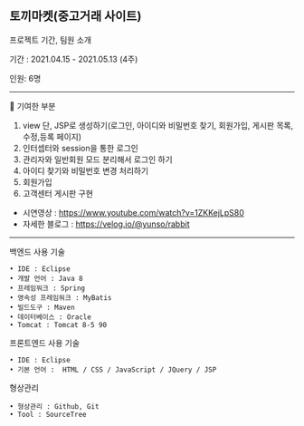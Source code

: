 ## 토끼마켓(중고거래 사이트)

프로젝트 기간, 팀원 소개

기간 : 2021.04.15 - 2021.05.13 (4주)

인원: 6명

---

:dart: 기여한 부분

1. view 단, JSP로 생성하기(로그인, 아이디와 비밀번호 찾기, 회원가입, 게시판 목록,수정,등록 페이지)
2. 인터셉터와 session을 통한 로그인
3. 관리자와 일반회원 모드 분리해서 로그인 하기
4. 아이디 찾기와 비밀번호 변경 처리하기
5. 회원가입
6. 고객센터 게시판 구현

- 시연영상 : https://www.youtube.com/watch?v=1ZKKejLpS80
- 자세한 블로그 : https://velog.io/@yunso/rabbit

---

백엔드 사용 기술

    • IDE : Eclipse
    • 개발 언어 : Java 8
    • 프레임워크 : Spring
    • 영속성 프레임워크 : MyBatis
    • 빌드도구 : Maven
    • 데이터베이스 : Oracle
    • Tomcat : Tomcat 8-5 90

프론트엔드 사용 기술

    • IDE : Eclipse
    • 기본 언어 :  HTML / CSS / JavaScript / JQuery / JSP

형상관리

    • 형상관리 : Github, Git
    • Tool : SourceTree


